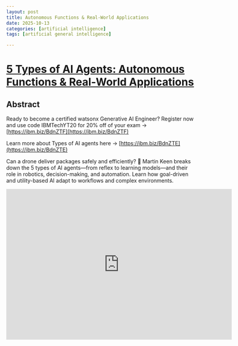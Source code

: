 ```yaml
---
layout: post
title: Autonomous Functions & Real-World Applications
date: 2025-10-13
categories: [artificial intelligence]
tags: [artificial general intelligence]

---
```



# [5 Types of AI Agents: Autonomous Functions & Real-World Applications](https://www.youtube.com/watch?v=fXizBc03D7E)


## Abstract

Ready to become a certified watsonx Generative AI Engineer? Register now and use code IBMTechYT20 for 20% off of your exam → [https://ibm.biz/BdnZTF](https://ibm.biz/BdnZTF)

Learn more about Types of AI agents here → [https://ibm.biz/BdnZTE](https://ibm.biz/BdnZTE)

Can a drone deliver packages safely and efficiently? 
🤖 Martin Keen breaks down the 5 types of AI agents—from reflex to learning models—and their role in robotics, decision-making, and automation. Learn how goal-driven and utility-based AI adapt to workflows and complex environments.


<iframe width="600" height="400" src="https://www.youtube.com/embed/fXizBc03D7E?si=BUX5xI3xpsZjPPmK" title="YouTube video player" frameborder="0" allow="accelerometer; autoplay; clipboard-write; encrypted-media; gyroscope; picture-in-picture; web-share" referrerpolicy="strict-origin-when-cross-origin" allowfullscreen></iframe>